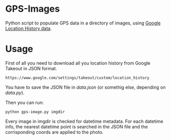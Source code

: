 # GPS-Images
Python script to populate GPS data in a directory of images, using [Google Location History data](https://maps.google.com/locationhistory).

# Usage

First of all you need to download all you location history from Google Takeout
in JSON format.

    https://www.google.com/settings/takeout/custom/location_history

You have to save the JSON file in _data.json_ (or somethig else, depending on _data.py_).

Then you can run:

    python gps-image.py imgdir

Every image in imgdir is checked for datetime metadata. For each datetime info, the nearest datetime point is searched in the JSON file and the corrisponding coords are applied to the photo.